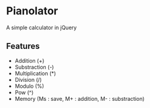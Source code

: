 # Pianolator
A simple calculator in jQuery


## Features

* Addition (+)
* Substraction (-)
* Multiplication (\*)
* Division (/)
* Modulo (%)
* Pow (^)
* Memory (Ms : save, M+ : addition, M- : substraction)
